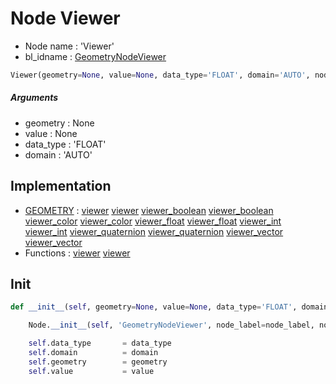 # Node Viewer

- Node name : 'Viewer'
- bl_idname : [GeometryNodeViewer](https://docs.blender.org/api/current/bpy.types.GeometryNodeViewer.html)


``` python
Viewer(geometry=None, value=None, data_type='FLOAT', domain='AUTO', node_label=None, node_color=None)
```
##### Arguments

- geometry : None
- value : None
- data_type : 'FLOAT'
- domain : 'AUTO'

## Implementation

- [GEOMETRY](/docs/GeoNodes/socket_GEOMETRY.md) : [viewer](/docs/GeoNodes/socket_GEOMETRY.md#viewer) [viewer](/docs/GeoNodes/socket_GEOMETRY.md#viewer) [viewer_boolean](/docs/GeoNodes/socket_GEOMETRY.md#viewer_boolean) [viewer_boolean](/docs/GeoNodes/socket_GEOMETRY.md#viewer_boolean) [viewer_color](/docs/GeoNodes/socket_GEOMETRY.md#viewer_color) [viewer_color](/docs/GeoNodes/socket_GEOMETRY.md#viewer_color) [viewer_float](/docs/GeoNodes/socket_GEOMETRY.md#viewer_float) [viewer_float](/docs/GeoNodes/socket_GEOMETRY.md#viewer_float) [viewer_int](/docs/GeoNodes/socket_GEOMETRY.md#viewer_int) [viewer_int](/docs/GeoNodes/socket_GEOMETRY.md#viewer_int) [viewer_quaternion](/docs/GeoNodes/socket_GEOMETRY.md#viewer_quaternion) [viewer_quaternion](/docs/GeoNodes/socket_GEOMETRY.md#viewer_quaternion) [viewer_vector](/docs/GeoNodes/socket_GEOMETRY.md#viewer_vector) [viewer_vector](/docs/GeoNodes/socket_GEOMETRY.md#viewer_vector)
- Functions : [viewer](/docs/GeoNodes/GeoNodesTree.md#viewer) [viewer](/docs/GeoNodes/GeoNodesTree.md#viewer)

## Init

``` python
def __init__(self, geometry=None, value=None, data_type='FLOAT', domain='AUTO', node_label=None, node_color=None):

    Node.__init__(self, 'GeometryNodeViewer', node_label=node_label, node_color=node_color)

    self.data_type       = data_type
    self.domain          = domain
    self.geometry        = geometry
    self.value           = value
```
